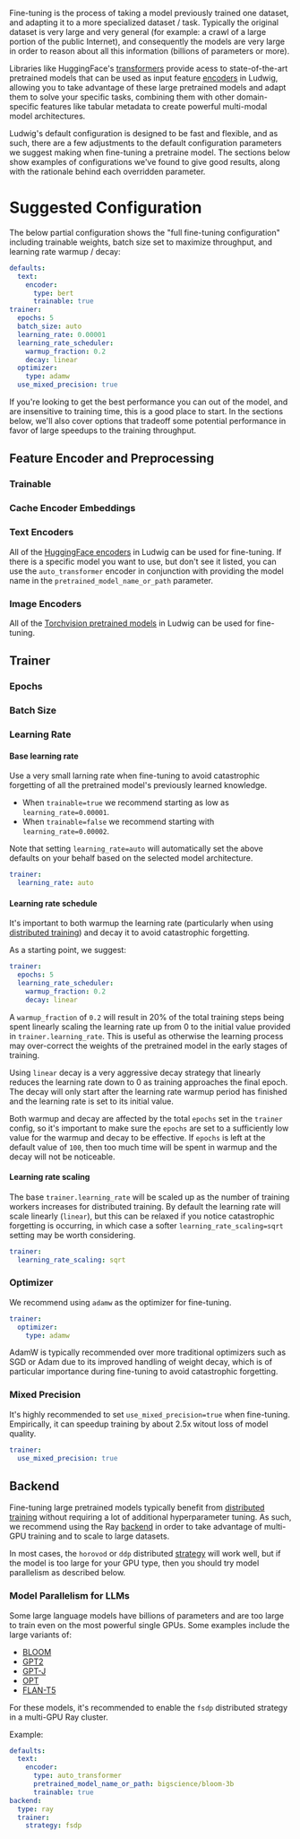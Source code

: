 Fine-tuning is the process of taking a model previously trained one dataset, and 
adapting it to a more specialized dataset / task. Typically the original dataset
is very large and very general (for example: a crawl of a large portion of the public
Internet), and consequently the models are very large in order to reason about all this
information (billions of parameters or more).

Libraries like HuggingFace's [transformers](https://huggingface.co/docs/transformers/index) provide
acess to state-of-the-art pretrained models that can be used as input feature [encoders](../../configuration/features/input_features.md#encoders)
in Ludwig, allowing you to take advantage of these large pretrained models and adapt them to solve your specific tasks, combining them
with other domain-specific features like tabular metadata to create powerful multi-modal model architectures.

Ludwig's default configuration is designed to be fast and flexible, and as such, there are a few adjustments to the default
configuration parameters we suggest making when fine-tuning a pretraine model. The sections below show examples of configurations
we've found to give good results, along with the rationale behind each overridden parameter.

# Suggested Configuration

The below partial configuration shows the "full fine-tuning configuration" including
trainable weights, batch size set to maximize throughput, and learning rate warmup / decay:

```yaml
defaults:
  text:
    encoder:
      type: bert
      trainable: true
trainer:
  epochs: 5
  batch_size: auto
  learning_rate: 0.00001
  learning_rate_scheduler:
    warmup_fraction: 0.2
    decay: linear
  optimizer:
    type: adamw
  use_mixed_precision: true
```

If you're looking to get the best performance you can out of the model, and are insensitive to
training time, this is a good place to start. In the sections below, we'll also cover options that
tradeoff some potential performance in favor of large speedups to the training throughput.

## Feature Encoder and Preprocessing

### Trainable

### Cache Encoder Embeddings

### Text Encoders

All of the [HuggingFace encoders](../../configuration/features/text_features.md#huggingface-encoders) in Ludwig can be used for fine-tuning.
If there is a specific model you want to use, but don't see it listed, you can use the `auto_transformer` encoder in conjunction with
providing the model name in the `pretrained_model_name_or_path` parameter.

### Image Encoders

All of the [Torchvision pretrained models](https://pytorch.org/vision/stable/models.html) in Ludwig can be used for fine-tuning.

## Trainer

### Epochs

### Batch Size

### Learning Rate

#### Base learning rate

Use a very small larning rate when fine-tuning to avoid
catastrophic forgetting of all the pretrained model's previously learned knowledge.

- When `trainable=true` we recommend starting as low as `learning_rate=0.00001`.
- When `trainable=false` we recommend starting with `learning_rate=0.00002`.

Note that setting `learning_rate=auto` will automatically set the above defaults
on your behalf based on the selected model architecture.

```yaml
trainer:
  learning_rate: auto
```

#### Learning rate schedule

It's important to both warmup the learning rate (particularly when using
[distributed training](./index.md)) and decay it to avoid catastrophic
forgetting.

As a starting point, we suggest:

```yaml
trainer:
  epochs: 5
  learning_rate_scheduler:
    warmup_fraction: 0.2
    decay: linear
```

A `warmup_fraction` of `0.2` will result in 20% of the total training steps being spent
linearly scaling the learning rate up from 0 to the initial value provided in `trainer.learning_rate`. This
is useful as otherwise the learning process may over-correct the weights of the pretrained model
in the early stages of training.

Using `linear` decay is a very aggressive decay strategy that linearly reduces the
learning rate down to 0 as training approaches the final epoch. The decay will only start
after the learning rate warmup period has finished and the learning rate is set to its initial
value.

Both warmup and decay are affected by the total `epochs` set in the `trainer` config, so it's important to make
sure the `epochs` are set to a sufficiently low value for the warmup and decay to be effective. If `epochs` is left at
the default value of `100`, then too much time will be spent in warmup and the decay will not be noticeable.

#### Learning rate scaling

The base `trainer.learning_rate` will be scaled up as the number of training workers increases for distributed training. By
default the learning rate will scale linearly (`linear`), but this can be relaxed if you notice catastrophic forgetting is
occurring, in which case a softer `learning_rate_scaling=sqrt` setting may be worth considering. 

```yaml
trainer:
  learning_rate_scaling: sqrt
```

### Optimizer

We recommend using `adamw` as the optimizer for fine-tuning.

```yaml
trainer:
  optimizer:
    type: adamw
```

AdamW is typically recommended over more traditional optimizers such as SGD or Adam due to its improved handling of weight decay, which
is of particular importance during fine-tuning to avoid catastrophic forgetting.

### Mixed Precision

It's highly recommended to set `use_mixed_precision=true` when fine-tuning. Empirically, it can speedup training by
about 2.5x witout loss of model quality.

```yaml
trainer:
  use_mixed_precision: true
```

## Backend

Fine-tuning large pretrained models typically benefit from [distributed training](./index.md) without
requiring a lot of additional hyperparameter tuning. As such, we recommend using the Ray [backend](../../configuration/backend.md) 
in order to take advantage of multi-GPU training and to scale to large datasets.

In most cases, the `horovod` or `ddp` distributed [strategy](../../configuration/backend.md#trainer) will work well, but if the
model is too large for your GPU type, then you should try model parallelism as described below.

### Model Parallelism for LLMs

Some large language models have billions of parameters and are too large to train even on the most powerful single GPUs. Some examples
include the large variants of:

- [BLOOM](https://huggingface.co/docs/transformers/model_doc/bloom)
- [GPT2](https://huggingface.co/docs/transformers/model_doc/gpt2)
- [GPT-J](https://huggingface.co/docs/transformers/model_doc/gptj)
- [OPT](https://huggingface.co/docs/transformers/model_doc/opt)
- [FLAN-T5](https://huggingface.co/docs/transformers/model_doc/flan-t5)

For these models, it's recommended to enable the `fsdp` distributed strategy in a multi-GPU Ray cluster.

Example:

```yaml
defaults:
  text:
    encoder:
      type: auto_transformer
      pretrained_model_name_or_path: bigscience/bloom-3b
      trainable: true
backend:
  type: ray
  trainer:
    strategy: fsdp
```

